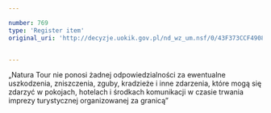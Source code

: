 ```yaml
---

number: 769
type: 'Register item'
original_uri: 'http://decyzje.uokik.gov.pl/nd_wz_um.nsf/0/43F373CCF49088B6C12572DD003296AD?OpenDocument'


---
```


„Natura Tour nie ponosi żadnej odpowiedzialności za ewentualne uszkodzenia, zniszczenia, zguby, kradzieże i inne zdarzenia, które mogą się zdarzyć w pokojach, hotelach i środkach komunikacji w czasie trwania imprezy turystycznej organizowanej za granicą”

